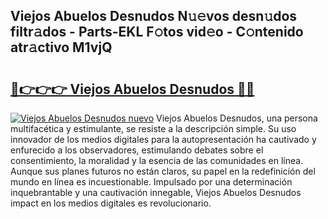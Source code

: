 ## Viejos Abuelos Desnudos N𝚞𝚎vos desn𝚞dos filtr𝚊dos - Parts-EKL F𝚘tos vid𝚎o - C𝚘ntenido atr𝚊ctivo M1vjQ

# <h2><a href="http://mb92842.tromn.icu/?c=Viejos+Abuelos+Desnudos">🔗👉👉👉 Viejos Abuelos Desnudos 🔗🔗</a></h2>

[![Viejos Abuelos Desnudos nuevo](https://i.imgur.com/pEAQMta.gif)](http://mb92842.tromn.icu/?c=Viejos+Abuelos+Desnudos)
Viejos Abuelos Desnudos, una persona multifacética y estimulante, se resiste a la descripción simple. Su uso innovador de los medios digitales para la autopresentación ha cautivado y enfurecido a los observadores, estimulando debates sobre el consentimiento, la moralidad y la esencia de las comunidades en línea. Aunque sus planes futuros no están claros, su papel en la redefinición del mundo en línea es incuestionable. Impulsado por una determinación inquebrantable y una cautivación innegable, Viejos Abuelos Desnudos impact en los medios digitales es revolucionario.
